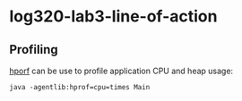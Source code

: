 log320-lab3-line-of-action
==========================

Profiling
---------

[hporf](http://docs.oracle.com/javase/7/docs/technotes/samples/hprof.html) can be use to profile application CPU and heap usage:

    java -agentlib:hprof=cpu=times Main
